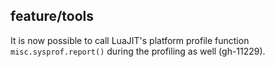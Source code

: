 ## feature/tools

It is now possible to call LuaJIT's platform profile function
`misc.sysprof.report()` during the profiling as well (gh-11229).
